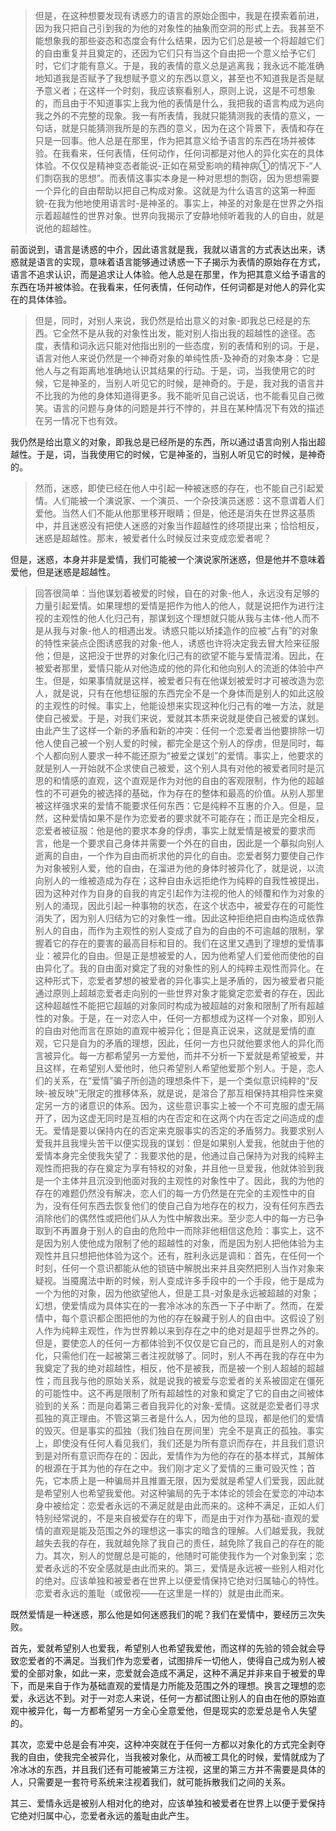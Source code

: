 <blockquote data-pid="P24X913e">但是，在这种想要发现有诱惑力的语言的原始企图中，我是在摸索着前进，因为我只把自己引到我的为他的对象性的抽象而空洞的形式上去。我甚至不能想象我的那些姿态和态度会有什么结果，因为它们总是被一个将超越它们的自由重复并且奠定的，还因为它们只有当这个自由把一个意义给予它们时，它们才能有意义。于是，我的表情的意义总是逃离我；我永远不能准确地知道我是否赋予了我想赋予意义的东西以意义，甚至也不知道我是否是赋予意义者；在这样一个时刻，我应该察看别人，原则上说，这是不可想象的，而且由于不知道事实上我为他的表情是什么，我把我的语言构成为逃向我之外的不完整的现象。我一有所表情，我就只能猜测我的表情的意义，一句话，就是只能猜测我所是的东西的意义，因为在这个背景下，表情和存在只是一回事。他人总是在那里，作为把其意义给予语言的东西在场并被体验。在我看来，任何表情，任何动作，任何词都是对他人的异化实在的具体体验。不仅仅是精神变态者能说-正如在易受影响的精神病①的情况下-“人们剽窃我的思想”。而表情这事实本身是一种对思想的剽窃，因为思想需要一个异化的自由帮助以把自己构成对象。这就是为什么语言的这第一种面貌-在我为他地使用语言时-是神圣的。事实上，神圣的对象是在世界之外指示着超越性的世界对象。世界向我揭示了安静地倾听着我的人的自由，就是说他的超越性。</blockquote><p data-pid="gVXE-ANu">前面说到，语言是诱惑的中介，因此语言就是我，我就以语言的方式表达出来，诱惑就是语言的实现，意味着语言能够通过诱惑一下子揭示为表情的原始存在方式，语言不追求认识，而是追求让人体验。他人总是在那里，作为把其意义给予语言的东西在场并被体验。在我看来，任何表情，任何动作，任何词都是对他人的异化实在的具体体验。</p><blockquote data-pid="N9k067ly">但是，同时，对别人来说，我仍然是给出意义的对象-即我总已经是的东西。它全然不是从我的对象性出发，能对别人指出我的超越性的途径。态度，表情和词永远只能对他指出别的一些态度，别的表情和别的词。于是，语言对他人来说仍然是一个神奇对象的单纯性质-及神奇的对象本身：它是他人与之有距离地准确地认识其结果的行动。于是，词，当我使用它的时候，它是神圣的，当别人听见它的时候，是神奇的。于是，我对我的语言并不比我的为他的身体知道得更多。我不能听见自己说话，也不能看见自己微笑。语言的问题与身体的问题是并行不悖的，并且在某种情况下有效的描述在另一情况下也有效。</blockquote><p data-pid="z70_Q5-e">我仍然是给出意义的对象，即我总是已经所是的东西，所以通过语言向别人指出超越性。于是，词，当我使用它的时候，它是神圣的，当别人听见它的时候，是神奇的。</p><blockquote data-pid="p6KQ6S0w">然而，迷惑，即使已经在他人中引起一种被迷惑的存在，也不能自己引起爱情。人们能被一个演说家、一个演员、一个杂技演员迷惑：这不意谓着人们爱他。当然人们不能从他那里移开眼睛；但是，他还是消失在世界这基质中，并且迷惑没有把使人迷惑的对象当作超越性的终项提出来；恰恰相反，迷惑是超越性。那末，被爱者什么时候反过来变成恋爱者呢？</blockquote><p data-pid="iX6pSPIg">但是，迷惑，本身并非是爱情，我们可能被一个演说家所迷惑，但是他并不意味着爱他，但是迷惑是超越性。</p><blockquote data-pid="ak2DWKEt">回答很简单：当他谋划着被爱的时候，自在的对象-他人，永远没有足够的力量引起爱情。如果理想的爱情是把作为他人的他人，就是说把作为进行注视的主观性的他人化归己有，那谋划这个理想就只能从我与主体-他人而不是从我与对象-他人的相遇出发。诱惑只能以矫揉造作的应被“占有”的对象的特性来装点企图诱惑我的对象-他人，诱惑也许将决定我去冒大险来征服他；但是，这把没于世界的对象化归己有的欲望不能与爱情混淆。因此，在被爱者那里，爱情只能从对他造成的他的异化和他向别人的流逝的体验中产生。但是，如果事情就是这样，被爱者只有在他谋划被爱时才可被改造为恋人，就是说，只有在他想征服的东西完全不是一个身体而是别人的如此这般的主观性的时候。事实上，他能设想来实现这种化归己有的唯一方法，就是使自己被爱。于是，对我们来说，爱就其本质来说就是使自己被爱的谋划。由此产生了这样一个新的矛盾和新的冲突：任何一个恋爱者当他要排除一切他人使自己被一个别人爱的时候，都完全是这个别人的俘虏，但是同时，每个人都向别人要求一种不能还原为“被爱之谋划”的爱情。事实上，他要求的就是别人一开始就不企求使自己被爱，这个别人具有对他的被爱者同时是沉思的和情感的直观，这个直观是作为对他的自由的客观限制，作为他的超越性的不可避免的被选择的基础，作为存在的整体和最高的价值。从别人那里被这样强求来的爱情不能要求任何东西：它是纯粹不互惠的介入。但是，显然，这种爱情如果不是作为恋爱者的要求就不可能存在；而正是完全相反，恋爱者被征服：他是他的要求本身的俘虏，事实上就爱情是被爱的要求而言，他是一个要求自己身体并需要一个外在的自由，因此是一个摹拟向别人逝离的自由，一个作为自由而祈求他的异化的自由。恋爱者努力要使自己作为对象被别人爱，他的自由，在溜进为他的身体时被异化了，就是说，以流向别人的一维被造成为存在；这种自由永远拒绝作为纯粹的自我性被提出，因为这种对作为自身的自我的肯定引起作为注视的他人的倾覆和作为对象的别人的涌现，因此引起一种事物的状态，在这个状态中，被爱存在的可能性消失了，因为别人归结为它的对象性一维。因此这种拒绝把自由构造成依靠别人的自由，而作为主观性的别人变成了自为的自由的不可逾越的限制，掌握着它的存在的要害的最高目标和目的。我们在这里又遇到了理想的爱情事业：被异化的自由。但是正是想被爱的人，因为他希望人们爱他而使他的自由异化了。我的自由面对奠定了我的对象性的别人的纯粹主观性而异化。在这种形式下，恋爱者梦想的被爱者的异化事实上是矛盾的，因为被爱者只能通过原则上超越恋爱者走向别的一些世界对象才能奠定恋爱者的存在，因此这种超越性不能把它超越的对象同时构成为被超越的对象和限制了所有超越性的对象。于是，在一对恋人中，任何一方都想成为这样一个对象，即别人的自由对他而言在原始的直观中被异化；但是真正说来，这就是爱情的直观，它只是自为的矛盾的理想，因此，任何一方也只就他要求他人的异化而言被异化。每一方都希望另一方爱他，而并不分析一下爱就是希望被爱，并且这样，在希望别人爱他时，他只希望别人希望他爱那个别人。于是，恋人们的关系，在“爱情”骗子所创造的理想条件下，是一个类似意识纯粹的“反映-被反映”无限定的推移体系，就是说，是溶合了那互相保持其相异性来奠定另一方的诸意识的体系。因为，这些意识事实上被一个不可克服的虚无隔开了，因为这虚无同时是互相的内在否定和在这两个内在否定之间造成的虚无。爱情是要以保持内在的否定来克服事实的否定的矛盾努力。我要求别人爱我并且我埋头苦干以便实现我的谋划：但是如果别人爱我，他就由于他的爱情本身完全使我失望了：我要求他的是，他通过自己保持为对我的纯粹主观性而把我的存在奠定为享有特权的对象，并且他一旦爱我，他就体验到我是一个主体并且沉没到他面对我的主观性的对象性中了。因此，我的为他的存在的难题仍然没有解决，恋人们的每一方仍然是在完全的主观性中的自为，没有任何东西去恢复他们的使自己自为地存在的权力，没有任何东西去消除他们的偶然性或把他们从人为性中解救出来。至少恋人中的每一方已争取到不再置身于别人的自由的危险中一而除非他相信这危险：事实上，这不是因为别人使他成为限制了他的超越性的对象，而是因为别人把他体验为主观性并且只想把他体验为这个。还有，胜利永远是调和：首先，在任何一个时刻，任何一个意识都能从他的锁链中解脱出来并且突然把别人当作对象来疑视。当魇魔法中断的时候，别人变成许多手段中的一个手段，他于是成为一个为他的对象，因为他欲望他人，但是工具-对象是永远被超越的对象；幻想，使爱情成为具体实在的一套冷冰冰的东西一下子中断了。然而，在爱情中，每个意识都企图把他的为他的存在躲藏于别人的自由中。这假设了别人作为纯粹主观性，作为世界赖以来到存在之中的绝对是超乎世界之外的。但是，要使恋人的任何一方都体验到不仅仅是它自己的，而且是别人的对象化，只需他们在一起被第三者注视就够了。同时，别人不再在我的存在中为我奠定了我的绝对超越性，相反，他不是被我，而是被一个别人超越的超越性；而且我与他的原始关系，就是说我的被爱与恋爱者的关系被固定在僵死的可能性中。这不再是限制了所有超越性的对象和奠定了它的自由之间被体验到的关系：而是向着第三者自我异化的对象-爱情。这就是恋爱者们寻求孤独的真正理由。不管这第三者是什么人，因为他的显现，都是他们的爱情的毁灭。但是事实的孤独（我们独自在房间里）完全不是真正的孤独。事实上，即使没有任何人看见我们，我们还是为所有意识而存在，并且我们意识到是对所有意识而存在的：因此，爱情作为为他的存在的基本样式，其解体的根源在于其为他的存在之中。我们刚才定义了爱情的三重可毁灭性；首先，它本质上是一种骗局并且推置无限，因为爱就是希望人们爱我，因此就是希望别人也希望我爱他。对这种骗局的先于本体论的领会在爱恋的冲动本身中被给定：恋爱者永远的不满足就是由此而来的。这种不满足，正如人们特别经常说的，不是来自被爱存在的卑下，而是由于对作为基础-直观的爱情的直观是能及范围之外的理想这一事实的暗含的理解。人们越爱我，我就越失去我的存在，我就越免除了我自己的责任，越免除了我自己的存在的能力。其次，别人的觉醒总是可能的，他随时可能使我作为一个对象到案；恋爱者永远的不安全感就是由此而来的。第三，爱情是永远被一些别人相对化的绝对。应该单独和被爱者在世界上以便爱情保持它绝对归属轴心的特性。恋爱者永远的羞耻（或傲视——在这里是一样的）就是由此而来。</blockquote><p data-pid="QvZJMVIo">既然爱情是一种迷惑，那么他是如何迷惑我们的呢？我们在爱情中，要经历三次失败。</p><p data-pid="dP6vBHkJ">首先，爱就希望别人也爱我，希望别人也希望我爱他，而这样的先验的领会就会导致恋爱者的不满足。当我们作为恋爱者，试图排斥一切他人，使得自己成为别人被爱的全部对象，如此一来，恋爱就会造成不满足，这种不满足并非来自于被爱的卑下，而是来自于作为基础直观的爱情是力所能及范围之外的理想。换言之理想的恋爱，永远达不到。对于一对恋人来说，任何一方都试图让别人的自由在他的原始直观中被异化，每一方都希望另一方全心全意爱他，但是现实的恋爱总是令人失望的。</p><p data-pid="xqa6BhEX">其次，恋爱中总是会有冲突，这种冲突就在于任何一方都以对象化的方式完全剥夺我的自由，使我完全被异化，当我被对象化，从而被工具化的时候，爱情就成为了冷冰冰的东西，并且我们还有可能被第三方注视，这里的第三方并不需要是具体的人，只需要是一套符号系统来注视着我们，就可能拆散我们之间的关系。</p><p data-pid="1qLkI1nW">其三、爱情永远是被别人相对化的绝对，应该单独和被爱者在世界上以便于爱保持它绝对归属中心，恋爱者永远的羞耻由此产生。</p><p></p>